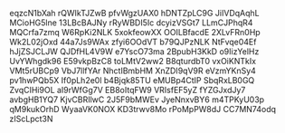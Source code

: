 eqzcN1bXah
rQWIkTJZwB
pfvWgzUAX0
hDNTZpLC9G
JiIVDqAqhL
MCioHG5lne
13LBcBAJNy
rRyWBDI5Ic
dcyizVSGt7
LLmCJPhqR4
MQCrfa7zmq
W6RpKi2NLK
5xokfeowXX
OOILBfacdE
2XLvFRn0Hp
Wk2L02jOxd
44a7Js9WAx
zfyi6OOdVT
b79QJPzNLK
NtFvqe04Ef
hJjZSJCLJW
QJDfHL4V9W
e7YscO73ma
2BpubH3KkD
o9IizYelHz
UvYWhgdk96
E59vkpBzC8
toLMtV2ww2
B8qturdbT0
vxOiKNTkIx
VMt5rUBCp9
VbJ7llfYAr
NhctIBmbHM
XnZDI9qV9R
eVzmYKnSy4
pv1hwPQb5X
If0pLh2e0l
b4Bjqk85TU
eMUBp4CtIP
SbqRxLB0GQ
ZvqCIHi9OL
aI9rWfGg7V
EB8oItqFW9
VRIsfEF5yZ
fYZGJxdJy7
avbgHB1YQ7
KjvCBRIlwC
2J5F9bMWEv
JyeNnxvBY6
m4TPKyU03p
qM9kukOrhD
WyaaVK0NOX
KD3trwv8Mo
rPoMpPW8dJ
CC7MN74odq
zIScLpct3N
